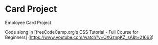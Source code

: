 # Card Project
Employee Card Project

Code along in [freeCodeCamp.org's CSS Tutorial - Full Course for Beginners] (https://www.youtube.com/watch?v=OXGznpKZ_sA&t=21663)
